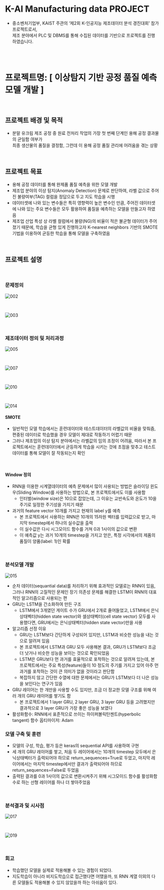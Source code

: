 # K-AI Manufacturing data PROJECT
* 중소벤처기업부, KAIST 주관의 ‘제2회 K-인공지능 제조데이터 분석 경진대회’ 참가 프로젝트로서,
  <br> 제조 분야에서 PLC 및 DBMS를 통해 수집된 데이터를 기반으로 프로젝트를 진행하였습니다.

<br/><br/>

# 프로젝트명: [ 이상탐지 기반 공정 품질 예측 모델 개발 ]
<br/>

## 프로젝트 배경 및 목적
* 분말 유크림 제조 공정 중 원료 전처리 작업의 가장 첫 번째 단계인 용해 공정 결과물의 균일함 여부가 <br/>
  최종 생산물의 품질을 결정함, 그런데 이 용해 공정 품질 관리에 어려움을 겪는 상황
  
<br/>
  
## 프로젝트 목표
* 용해 공정 데이터를 통해 완제품 품질 예측을 위한 모델 개발
* 제조업 분야의 이상 탐지(Anomaly Detection) 문제로 판단하여, 라벨 값으로 주어진 불량여부(TAG) 컬럼을 정답으로 두고 지도 학습을 시행
* 데이터셋에 나와 있는 변수들은 특히 영향력이 높은 변수인 만큼, 주어진 데이터셋에 나와 있는 주요 변수들은 모두 활용하여 품질을 예측하는 모델을 만들고자 하였음
* 제조업 산업 특성 상 라벨 컬럼에서 불량(NG)의 비율이 적은 불균형 데이터가 주어졌기 때문에, 학습을 균형 있게 진행하고자 K-nearest neighbors 기반의 SMOTE 기법을 이용하여 균등한 학습을 통해 모델을 구축하였음
  
<br/>

## 프로젝트 설명

<br/>

### 문제정의  
![002](https://user-images.githubusercontent.com/106140951/235034399-dafdc62f-7a4f-4bcf-ae6f-d5fd314ec0d6.jpg)

<br/>

![003](https://user-images.githubusercontent.com/106140951/235034650-360d1a38-b2fa-4a18-a94b-ea68e7fdddc4.jpg)

<br/>

### 제조데이터 정의 및 처리과정
![005](https://user-images.githubusercontent.com/106140951/235034439-92eaaed2-909f-4683-b169-4020b88916f8.jpg)

<br/>

![007](https://user-images.githubusercontent.com/106140951/235034699-1910874d-94e2-49fd-b34f-64637487f2a6.jpg)

<br/>

![010](https://user-images.githubusercontent.com/106140951/235034730-8d391eff-e7f0-4726-b503-6b8567712716.jpg)

<br/>

![014](https://user-images.githubusercontent.com/106140951/235034749-9e2148bc-4e0f-40e1-b0ac-934fd8866cbe.jpg)
#### SMOTE
* 일반적인 모델 학습에서는 훈련데이터와 테스트데이터의 라벨값의 비율을 맞춰줌, 편중된 데이터로 학습했을 경우 모델이 제대로 작동하기 어렵기 때문
* 그러나 제조업의 이상 탐지 분야에서는 라벨값의 임의 조정이 어려움, 따라서 본 프로젝트에서는 훈련데이터에서 균등하게 학습을 시키는 것에 초점을 맞추고 테스트데이터를 통해 모델이 잘 작동되는지 확인
<br/>

#### Window 정의
* RNN을 이용한 시계열데이터의 예측 문제에서 많이 사용되는 방법은 슬라이딩 윈도우(Sliding Window)를 사용하는 방법으로, 본 프로젝트에서도 이를 사용함
    - 인터벌(window size)은 10으로 잡았는데, 그 이유는 교반속도와 온도가 10을 주기로 일정한 주기성을 가지기 때문
* 과거의 feature vector 10개를 가지고 현재의 label y를 예측
    - 본 프로젝트에서 사용하는 RNN은 10개의 15차원 벡터를 입력값으로 받고, 마지막 timestep에서 하나의 실수값을 출력
    - 이 실수값은 다시 시그모이드 함수를 거쳐 0과 1사이의 값으로 변환
    - 이 예측값 y는 과거 10개의 timestep을 가지고 얻은, 특정 시각에서의 제품의 품질이 양품(label: 1)인 확률


<br/>

### 분석모델 개발
![015](https://user-images.githubusercontent.com/106140951/235034770-0b3e58b9-d840-40a2-9a1c-abc1310b8672.jpg)

* 순차 데이터(sequantial data)를 처리하기 위해 효과적인 모델로는 RNN이 있음, 그러나 RNN의 고질적인 문제인 장기 의존성 문제를 해결한 LSTM이 RNN의 대표적인 알고리즘으로 사용되는 편
* GRU는 LSTM을 간소화하여 만든 구조
    - LSTM에서 3개였던 게이트 수가 GRU에서 2개로 줄어들었고, LSTM에서 은닉상태벡터(hidden state vector)와 셀상태벡터(cell state vector) 모두를 사용했다면, GRU에서는 은닉상태벡터(hidden state vector)만을 사용
* 알고리즘 선정 이유
    - GRU는 LSTM보다 간단하게 구성되어 있지만, LSTM과 비슷한 성능을 내는 것으로 알려져 있음
    - 본 프로젝트에서 LSTM과 GRU 모두 사용해본 결과, GRU가 LSTM보다 조금 더 낫거나 비슷한 성능을 보이는 것으로 확인되었음
    - LSTM은 GRU보다 먼 과거를 효율적으로 포착하는 것으로 알려져 있는데, 본 프로젝트에서는 주요 특성(feature)들이 10 정도의 주기를 가지고 있어 아주 먼 과거를 포착하는 것이 큰 의미가 없을 것이라고 판단함
    - 복잡하지 않고 간단한 수열에 대한 문제에서는 GRU가 LSTM보다 더 나은 성능을 보인다는 연구가 있음
* GRU 레이어는 한 개만을 사용할 수도 있지만, 조금 더 정교한 모델 구조를 위해 여러 개의 GRU 레이어를 쌓기도 함
    - 본 프로젝트에서 1 layer GRU, 2 layer GRU, 3 layer GRU 등을 고려했지만 결과적으로 3 layer GRU가 가장 좋은 성능을 보였다
* 활성화함수: RNN에서 표준적으로 쓰이는 하이퍼볼릭탄젠트(hyperbolic tangent) 함수
옵티마이저: Adam

### 모델 구축 및 훈련
* 모델의 구성, 학습, 평가 등은 keras의 sequential API를 사용하여 구현
* 세 개의 GRU 레이어를 쌓고, 처음 두 레이어에서는 10개의 timestep 모두에서 은닉상태벡터가 출력되어야 하므로 return_sequences=True로 두었고, 마지막 레이어에서는 마지막 timestep에서만 결과가 출력되어야 하므로 return_sequences=False로 두었음
* 출력된 결과를 0과 1사이의 값으로 변환시켜주기 위해 시그모이드 함수를 활성화함수로 하는 선형 레이어를 하나 더 쌓아주었음

<br/>

### 분석결과 및 시사점
![017](https://user-images.githubusercontent.com/106140951/235034799-dcb26f56-018d-4c61-89ec-fc90bd1d2090.jpg)

<br/>

![019](https://user-images.githubusercontent.com/106140951/235034828-ef7a7568-da5b-4615-9be3-0fa0604a2aa4.jpg)

<br/>

### 회고 
* 학습했던 모델을 실제로 적용해볼 수 있는 경험이 되었다. </br>
* 지도학습이 아니라 비지도학습으로 접근했다면 어땠을까, 또 RNN 계열 이외의 다른 모델들도 적용해볼 수 있지 않았을까 하는 아쉬움이 있다.


